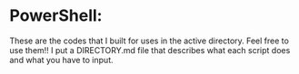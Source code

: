 # PowerShell:
 These are the codes that I built for uses in the active directory. Feel free to use them!! I put a DIRECTORY.md file that describes what each script does and what you have to input.
